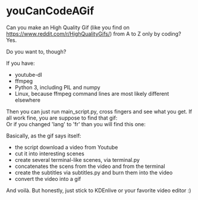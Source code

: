 # youCanCodeAGif
Can you make an High Quality Gif (like you find on https://www.reddit.com/r/HighQualityGifs/) from A to Z only by coding?  
Yes.

Do you want to, though?  

If you have:  
- youtube-dl
- ffmpeg
- Python 3, including PIL and numpy
- Linux, because ffmpeg command lines are most likely different elsewhere

Then you can just run main_script.py, cross fingers and see what you get.
If all work fine, you are suppose to find that gif:  
Or if you changed 'lang' to 'fr' than you will find this one:  

Basically, as the gif says itself:
- the script download a video from Youtube
- cut it into interesting scenes
- create several terminal-like scenes, via terminal.py
- concatenates the scens from the video and from the terminal
- create the subtitles via subtitles.py and burn them into the video
- convert the video into a gif

And voilà.
But honestly, just stick to KDEnlive or your favorite video editor :)

